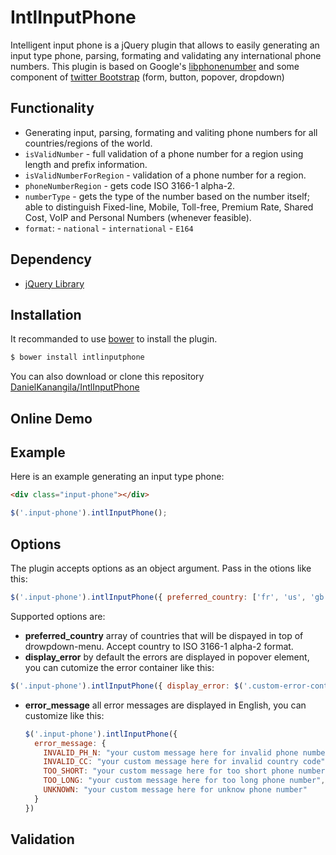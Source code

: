 # IntlInputPhone

Intelligent input phone is a jQuery plugin that allows to easily generating an input type phone, parsing, formating and validating any international phone numbers. This plugin is based on Google's [libphonenumber](https://github.com/googlei18n/libphonenumber) and some component of [twitter Bootstrap](http://getbootstrap.com/) (form, button, popover, dropdown)

## Functionality

* Generating input, parsing, formating and valiting phone numbers for all countries/regions of the world.
* `isValidNumber` - full validation of a phone number for a region using length and prefix information.
* `isValidNumberForRegion` - validation of a phone number for a region.
* `phoneNumberRegion` - gets code ISO 3166-1 alpha-2.
* `numberType` - gets the type of the number based on the number itself; able to distinguish Fixed-line, Mobile, Toll-free, Premium Rate, Shared Cost, VoIP and Personal Numbers (whenever feasible).
* `format`:
      - `national`
      - `international`
      - `E164`

## Dependency

* [jQuery Library](https://code.jquery.com/)

## Installation 

It recommanded to use [bower](http://bower.io/) to install the plugin.

```bash
$ bower install intlinputphone
```

You can also download or clone this repository [DanielKanangila/IntlInputPhone](https://github.com/DaneilKanangila/IntlInputPhone.git)

## Online Demo

## Example

Here is an example generating an input type phone:

```html
<div class="input-phone"></div>
```

```javascript
$('.input-phone').intlInputPhone();
```

## Options

The plugin accepts options as an object argument. Pass in the otions like this:

```javascript
$('.input-phone').intlInputPhone({ preferred_country: ['fr', 'us', 'gb'] });
```

Supported options are:

* **preferred_country** array of countries that will be dispayed in top of drowpdown-menu. Accept country to  ISO 3166-1 alpha-2 format.
*  **display_error** by default the errors are displayed in popover element, you can cutomize the error container like this:

  ```javascript
  $('.input-phone').intlInputPhone({ display_error: $('.custom-error-container') });
  ```
* **error_message** all error messages are displayed in English, you can customize like this:

  ```javascript
  $('.input-phone').intlInputPhone({
    error_message: {
      INVALID_PH_N: "your custom message here for invalid phone number",
      INVALID_CC: "your custom message here for invalid country code",
      TOO_SHORT: "your custom message here for too short phone number",
      TOO_LONG: "your custom message here for too long phone number",
      UNKNOWN: "your custom message here for unknow phone number"
    }
  })
  ```
  
## Validation  


